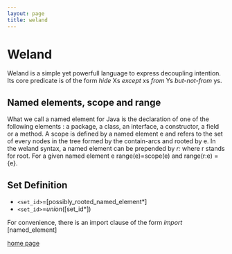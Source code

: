 ```yaml
---
layout: page
title: weland
---
```

# Weland

Weland is a simple yet powerfull language to express decoupling intention. Its core predicate is of the form _hide_ Xs _except_ xs _from_ Ys _but-not-from_ ys.

## Named elements, scope and range

What we call a named element for Java is the declaration of one of the following elements : a package, a class, an interface, a constructor, a field or a method. A scope is defined by a named element e and refers to the set of every nodes in the tree formed by the contain-arcs and rooted by e. In the weland syntax, a named element can be prepended by _r:_ where r stands for root. For a given named element e range(e)=scope(e) and range(r:e) = {e}.

## Set Definition

* `<set_id>`=[possibly_rooted_named_element*]
* `<set_id>`=*union*([set_id*])

For convenience, there is an import clause of the form
_import_ [named_element]

[home page](index.md)
